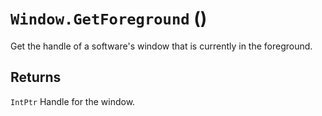 # `Window.GetForeground` ()

Get the handle of a software's window that is currently in the foreground.

## Returns
```IntPtr```
Handle for the window.


